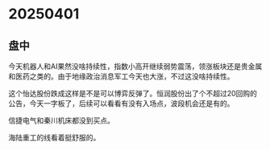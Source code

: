 # 20250401

## 盘中

今天机器人和AI果然没啥持续性，指数小高开继续弱势震荡，领涨板块还是贵金属和医药之类的。由于地缘政治消息军工今天也大涨，不过这没啥持续性。

这个怡达股份跌成这样是不是可以博弈反弹了。恒润股份出了个不超过20回购的公告，今天一字板了，后续可以看看有没有入场点，波段机会还是有的。

信捷电气和秦川机床都没到买点。

海陆重工的线看着挺舒服的。
